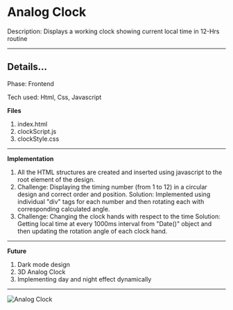 # Analog Clock
Description: Displays a working clock showing current local time in 12-Hrs routine
*********************************************************
## Details...

Phase: Frontend

Tech used: Html, Css, Javascript

**Files**
1. index.html
2. clockScript.js
3. clockStyle.css
************************************************************
**Implementation**
1. All the HTML structures are created and inserted using javascript to the root element of the design.
2. Challenge: Displaying the timing number (from 1 to 12) in a circular design and correct order and position.
Solution: Implemented using individual "div" tags for each number and then rotating each with corresponding calculated angle.
3. Challenge: Changing the clock hands with respect to the time
Solution: Getting local time at every 1000ms interval from "Date()" object and then updating the rotation angle of each clock hand.
*****************************************************************
**Future**
1. Dark mode design
2. 3D Analog Clock
3. Implementing day and night effect dynamically
****************************************************************** 
![Analog Clock](https://user-images.githubusercontent.com/39863626/221980056-844b8461-e63a-45f0-bc09-de27323adc9a.png)
